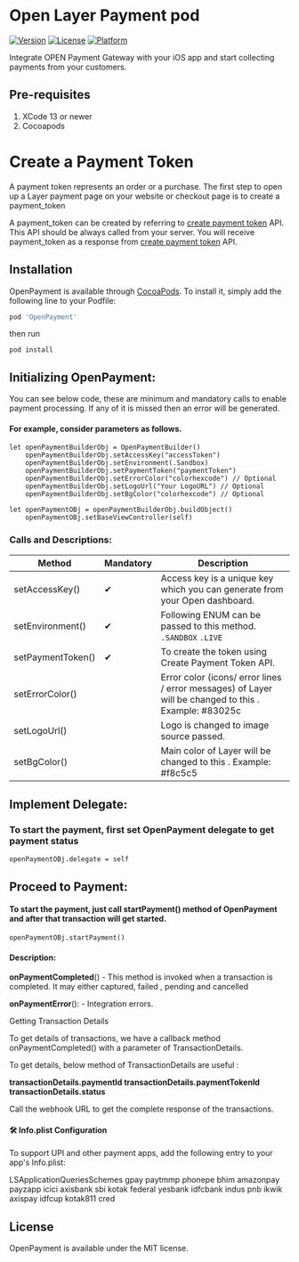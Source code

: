 # Open Layer Payment pod


[![Version](https://img.shields.io/cocoapods/v/OpenPayment.svg?style=flat)](http://cocoapods.org/pods/OpenPayment)
[![License](https://img.shields.io/cocoapods/l/OpenPayment.svg?style=flat)](http://cocoapods.org/pods/OpenPayment)
[![Platform](https://img.shields.io/cocoapods/p/OpenPayment.svg?style=flat)](http://cocoapods.org/pods/OpenPayment)

Integrate OPEN Payment Gateway with your iOS app and start collecting payments from your customers.


## Pre-requisites

1. XCode 13 or newer
2. Cocoapods


# Create a Payment Token

A payment token represents an order or a purchase. The first step to open up a Layer payment page on your website or checkout page is to create a payment_token

A payment_token can be created by referring to [create payment token](https://docs.bankopen.com/reference#generate-token) API. This API should be always called from your server. You will receive payment_token as a response from [create payment token](https://docs.bankopen.com/reference#generate-token) API.


## Installation

OpenPayment is available through [CocoaPods](https://cocoapods.org). To install
it, simply add the following line to your Podfile:

```ruby
pod 'OpenPayment'
```

then run

```shell
pod install
```

## Initializing OpenPayment:
You can see below code, these are minimum and mandatory calls to enable payment processing. If any of it is missed then an error will be generated.

#### For example, consider parameters as follows.

````
let openPaymentBuilderObj = OpenPaymentBuilder()
    openPaymentBuilderObj.setAccessKey("accessToken")
    openPaymentBuilderObj.setEnvironment(.Sandbox)
    openPaymentBuilderObj.setPaymentToken("paymentToken") 
    openPaymentBuilderObj.setErrorColor("colorhexcode") // Optional
    openPaymentBuilderObj.setLogoUrl("Your LogoURL") // Optional
    openPaymentBuilderObj.setBgColor("colorhexcode") // Optional

let openPaymentOBj = openPaymentBuilderObj.buildObject()
    openPaymentOBj.setBaseViewController(self)

````

### Calls and Descriptions:

| Method | Mandatory | Description|
| ------ | ------  |------ |
|setAccessKey()|✔| Access key is a unique key which you can generate from your Open dashboard.|
|setEnvironment()|✔| Following ENUM can be passed to this method. `.SANDBOX`  `.LIVE`|
|setPaymentToken()|✔|To create the token using Create Payment Token API.|
|setErrorColor()||Error color (icons/ error lines / error messages) of Layer will be changed to this . Example: #83025c|
|setLogoUrl()||Logo is changed to image source passed.|
|setBgColor()||Main color of Layer will be changed to this . Example: #f8c5c5|


## Implement Delegate:

### To start the payment, first set OpenPayment delegate to get payment status

````
openPaymentOBj.delegate = self
````

## Proceed to Payment:
#### To start the payment, just call startPayment() method of OpenPayment and after that transaction will get started.

````
openPaymentOBj.startPayment()
````

#### Description:
**onPaymentCompleted**() - This method is invoked when a transaction is completed. It may either captured, failed , pending and cancelled

**onPaymentError**(): - Integration errors.

Getting Transaction Details

To get details of transactions, we have a callback method onPaymentCompleted() with a parameter of TransactionDetails.

To get details, below method of TransactionDetails are useful :

**transactionDetails.paymentId
transactionDetails.paymentTokenId
transactionDetails.status**

Call the webhook URL to get the complete response of the transactions.

####  🛠 Info.plist Configuration
To support UPI and other payment apps, add the following entry to your app's Info.plist:

<key>LSApplicationQueriesSchemes</key>
<array>
    <string>gpay</string>
    <string>paytmmp</string>
    <string>phonepe</string>
    <string>bhim</string>
    <string>amazonpay</string>
    <string>payzapp</string>
    <string>icici</string>
    <string>axisbank</string>
    <string>sbi</string>
    <string>kotak</string>
    <string>federal</string>
    <string>yesbank</string>
    <string>idfcbank</string>
    <string>indus</string>
    <string>pnb</string>
    <string>ikwik</string>
    <string>axispay</string>
    <string>idfcup</string>
    <string>kotak811</string>
    <string>cred</string>
</array>


## License

OpenPayment is available under the MIT license.
